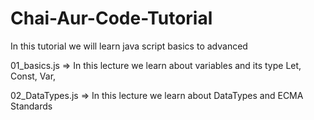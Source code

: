 # Chai-Aur-Code-Tutorial
In this tutorial we will learn java script  basics to advanced

 01_basics.js => In this lecture we learn about variables and its type
Let, Const, Var, 


 02_DataTypes.js => In this lecture we learn about DataTypes and ECMA Standards 
